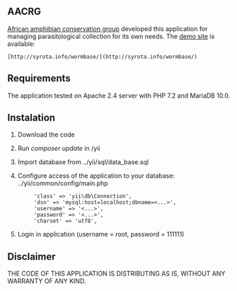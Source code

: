 AACRG
------------

[African amphibian conservation group](http://natural-sciences.nwu.ac.za/african-amphibian-conservation-research-group/aacrg-about) developed this application for managing parasitological collection for its own needs. The [demo site](http://syrota.info/wormbase/) is available:

    [http://syrota.info/wormbase/](http://syrota.info/wormbase/)

Requirements
------------

The application tested on Apache 2.4 server with PHP 7.2 and MariaDB 10.0.

Instalation
-----------
1. Download the code
2. Run <i>composer update</i> in <path to folder with site files>/yii
3. Import database from ../yii/sql/data_base.sql
4. Configure access of the application to your database:  ../yii/common/config/main.php

            'class' => 'yii\db\Connection',
            'dsn' => 'mysql:host=localhost;dbname=<...>',
            'username' => '<...>',
            'password' => '<...>',
            'charset' => 'utf8',
        
5. Login in application (username = root, password = 111111)


Disclaimer
------------
THE CODE OF THIS APPLICATION IS DISTRIBUTING AS IS, WITHOUT ANY WARRANTY OF ANY KIND.
